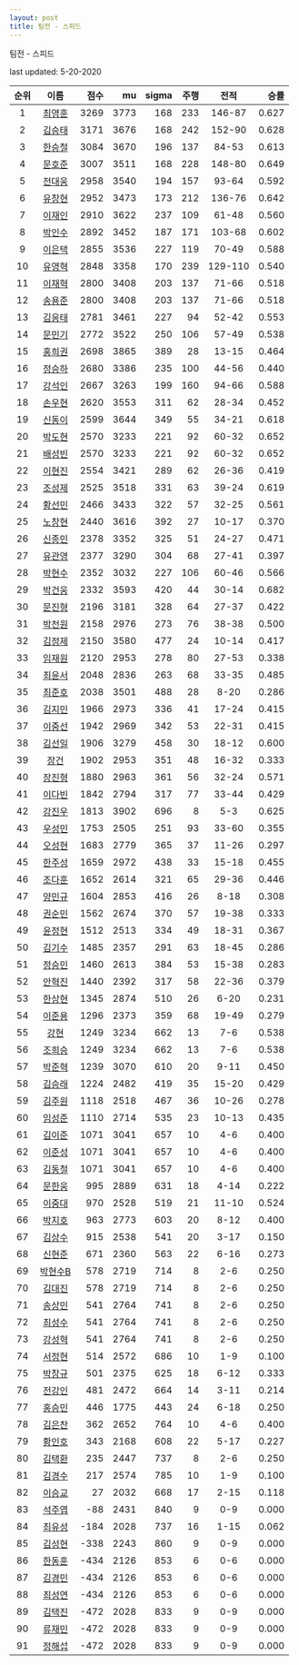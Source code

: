 ```yaml
---
layout: post
title: 팀전 - 스피드
---
```


팀전 - 스피드

last updated: 5-20-2020

| 순위 | 이름 | 점수 | mu | sigma | 주행 | 전적 | 승률 |
|:---:|:---:|---:|---:|---:|---:|:---:|---:|
| 1 | [최영훈](../choiyeonghun) | 3269 | 3773 | 168 | 233 | 146-87 | 0.627 |
| 2 | [김승태](../gimseungtae) | 3171 | 3676 | 168 | 242 | 152-90 | 0.628 |
| 3 | [한승철](../hanseungcheol) | 3084 | 3670 | 196 | 137 | 84-53 | 0.613 |
| 4 | [문호준](../munhojun) | 3007 | 3511 | 168 | 228 | 148-80 | 0.649 |
| 5 | [전대웅](../jeondaewoong) | 2958 | 3540 | 194 | 157 | 93-64 | 0.592 |
| 6 | [유창현](../yuchanghyeon) | 2952 | 3473 | 173 | 212 | 136-76 | 0.642 |
| 7 | [이재인](../ijaein) | 2910 | 3622 | 237 | 109 | 61-48 | 0.560 |
| 8 | [박인수](../bakinsu) | 2892 | 3452 | 187 | 171 | 103-68 | 0.602 |
| 9 | [이은택](../ieuntaek) | 2855 | 3536 | 227 | 119 | 70-49 | 0.588 |
| 10 | [유영혁](../yuyeonghyeok) | 2848 | 3358 | 170 | 239 | 129-110 | 0.540 |
| 11 | [이재혁](../ijaehyeok) | 2800 | 3408 | 203 | 137 | 71-66 | 0.518 |
| 12 | [송용준](../songyongjun) | 2800 | 3408 | 203 | 137 | 71-66 | 0.518 |
| 13 | [김응태](../gimeungtae) | 2781 | 3461 | 227 | 94 | 52-42 | 0.553 |
| 14 | [문민기](../munmingi) | 2772 | 3522 | 250 | 106 | 57-49 | 0.538 |
| 15 | [홍희권](../hongheegweon) | 2698 | 3865 | 389 | 28 | 13-15 | 0.464 |
| 16 | [정승하](../jeongseungha) | 2680 | 3386 | 235 | 100 | 44-56 | 0.440 |
| 17 | [강석인](../gangseokin) | 2667 | 3263 | 199 | 160 | 94-66 | 0.588 |
| 18 | [손우현](../sonuhyeon) | 2620 | 3553 | 311 | 62 | 28-34 | 0.452 |
| 19 | [신동이](../shindongi) | 2599 | 3644 | 349 | 55 | 34-21 | 0.618 |
| 20 | [박도현](../bakdohyeon) | 2570 | 3233 | 221 | 92 | 60-32 | 0.652 |
| 21 | [배성빈](../baeseongbin) | 2570 | 3233 | 221 | 92 | 60-32 | 0.652 |
| 22 | [이현진](../ihyeonjin) | 2554 | 3421 | 289 | 62 | 26-36 | 0.419 |
| 23 | [조성제](../joseongje) | 2525 | 3518 | 331 | 63 | 39-24 | 0.619 |
| 24 | [황선민](../hwangseongmin) | 2466 | 3433 | 322 | 57 | 32-25 | 0.561 |
| 25 | [노창현](../nochanghyeon) | 2440 | 3616 | 392 | 27 | 10-17 | 0.370 |
| 26 | [신종민](../shinjongmin) | 2378 | 3352 | 325 | 51 | 24-27 | 0.471 |
| 27 | [유관영](../yugwanyeong) | 2377 | 3290 | 304 | 68 | 27-41 | 0.397 |
| 28 | [박현수](../bakhyeonsu) | 2352 | 3032 | 227 | 106 | 60-46 | 0.566 |
| 29 | [박건웅](../bakgeonung) | 2332 | 3593 | 420 | 44 | 30-14 | 0.682 |
| 30 | [문진형](../munjinhyeong) | 2196 | 3181 | 328 | 64 | 27-37 | 0.422 |
| 31 | [박천원](../bakcheonwon) | 2158 | 2976 | 273 | 76 | 38-38 | 0.500 |
| 32 | [김정제](../gimjeongje) | 2150 | 3580 | 477 | 24 | 10-14 | 0.417 |
| 33 | [임재원](../imjaewon) | 2120 | 2953 | 278 | 80 | 27-53 | 0.338 |
| 34 | [최윤서](../choiyunseo) | 2048 | 2836 | 263 | 68 | 33-35 | 0.485 |
| 35 | [최준호](../choijunho) | 2038 | 3501 | 488 | 28 | 8-20 | 0.286 |
| 36 | [김지민](../gimjimin) | 1966 | 2973 | 336 | 41 | 17-24 | 0.415 |
| 37 | [이중선](../ijungseon) | 1942 | 2969 | 342 | 53 | 22-31 | 0.415 |
| 38 | [김선일](../gimseonil) | 1906 | 3279 | 458 | 30 | 18-12 | 0.600 |
| 39 | [장건](../janggeon) | 1902 | 2953 | 351 | 48 | 16-32 | 0.333 |
| 40 | [장진형](../jangjinhyeong) | 1880 | 2963 | 361 | 56 | 32-24 | 0.571 |
| 41 | [이다빈](../idabin) | 1842 | 2794 | 317 | 77 | 33-44 | 0.429 |
| 42 | [강진우](../gangjinwu) | 1813 | 3902 | 696 | 8 | 5-3 | 0.625 |
| 43 | [우성민](../useongmin) | 1753 | 2505 | 251 | 93 | 33-60 | 0.355 |
| 44 | [오성현](../oseonghyeon) | 1683 | 2779 | 365 | 37 | 11-26 | 0.297 |
| 45 | [한주성](../hanjuseong) | 1659 | 2972 | 438 | 33 | 15-18 | 0.455 |
| 46 | [조다훈](../jodahun) | 1652 | 2614 | 321 | 65 | 29-36 | 0.446 |
| 47 | [양민규](../yangmingyu) | 1604 | 2853 | 416 | 26 | 8-18 | 0.308 |
| 48 | [권순민](../gweonsoonmin) | 1562 | 2674 | 370 | 57 | 19-38 | 0.333 |
| 49 | [윤정현](../yunjeonghyeon) | 1512 | 2513 | 334 | 49 | 18-31 | 0.367 |
| 50 | [김기수](../gimgisu) | 1485 | 2357 | 291 | 63 | 18-45 | 0.286 |
| 51 | [정승민](../jeongseungmin) | 1460 | 2613 | 384 | 53 | 15-38 | 0.283 |
| 52 | [안혁진](../anhyeokjin) | 1440 | 2392 | 317 | 58 | 22-36 | 0.379 |
| 53 | [한상현](../hansanghyeon) | 1345 | 2874 | 510 | 26 | 6-20 | 0.231 |
| 54 | [이준용](../ijunyong) | 1296 | 2373 | 359 | 68 | 19-49 | 0.279 |
| 55 | [강현](../ganghyeon) | 1249 | 3234 | 662 | 13 | 7-6 | 0.538 |
| 56 | [조희승](../joheeseung) | 1249 | 3234 | 662 | 13 | 7-6 | 0.538 |
| 57 | [박준혁](../bakjunhyeok) | 1239 | 3070 | 610 | 20 | 9-11 | 0.450 |
| 58 | [김승래](../gimseungrae) | 1224 | 2482 | 419 | 35 | 15-20 | 0.429 |
| 59 | [김주원](../gimjuwon) | 1118 | 2518 | 467 | 36 | 10-26 | 0.278 |
| 60 | [임성준](../imseongjun) | 1110 | 2714 | 535 | 23 | 10-13 | 0.435 |
| 61 | [김이준](../gimijun) | 1071 | 3041 | 657 | 10 | 4-6 | 0.400 |
| 62 | [이준성](../ijunseong) | 1071 | 3041 | 657 | 10 | 4-6 | 0.400 |
| 63 | [김동철](../gimdongcheol) | 1071 | 3041 | 657 | 10 | 4-6 | 0.400 |
| 64 | [문한웅](../munhanung) | 995 | 2889 | 631 | 18 | 4-14 | 0.222 |
| 65 | [이중대](../ijungdae) | 970 | 2528 | 519 | 21 | 11-10 | 0.524 |
| 66 | [박지호](../bakjiho) | 963 | 2773 | 603 | 20 | 8-12 | 0.400 |
| 67 | [김상수](../gimsangsu) | 915 | 2538 | 541 | 20 | 3-17 | 0.150 |
| 68 | [신현준](../shinhyeonjun) | 671 | 2360 | 563 | 22 | 6-16 | 0.273 |
| 69 | [박현수B](../bakhyeonsu-b) | 578 | 2719 | 714 | 8 | 2-6 | 0.250 |
| 70 | [김대진](../gimdaejin) | 578 | 2719 | 714 | 8 | 2-6 | 0.250 |
| 71 | [송상민](../songsangmin) | 541 | 2764 | 741 | 8 | 2-6 | 0.250 |
| 72 | [최성수](../choiseongsu) | 541 | 2764 | 741 | 8 | 2-6 | 0.250 |
| 73 | [강성혁](../gangseonghyeok) | 541 | 2764 | 741 | 8 | 2-6 | 0.250 |
| 74 | [서정현](../seojeonghyeon) | 514 | 2572 | 686 | 10 | 1-9 | 0.100 |
| 75 | [박창규](../bakchanggyu) | 501 | 2375 | 625 | 18 | 6-12 | 0.333 |
| 76 | [전강인](../jeongangin) | 481 | 2472 | 664 | 14 | 3-11 | 0.214 |
| 77 | [홍승민](../hongseungmin) | 446 | 1775 | 443 | 24 | 6-18 | 0.250 |
| 78 | [김은찬](../gimeunchan) | 362 | 2652 | 764 | 10 | 4-6 | 0.400 |
| 79 | [황인호](../hwanginho) | 343 | 2168 | 608 | 22 | 5-17 | 0.227 |
| 80 | [김택환](../gimtaekhwan) | 235 | 2447 | 737 | 8 | 2-6 | 0.250 |
| 81 | [김경수](../gimgyeongsu) | 217 | 2574 | 785 | 10 | 1-9 | 0.100 |
| 82 | [이승교](../iseunggyo) | 27 | 2032 | 668 | 17 | 2-15 | 0.118 |
| 83 | [석주엽](../seokjuyeob) | -88 | 2431 | 840 | 9 | 0-9 | 0.000 |
| 84 | [최유성](../choiyuseong) | -184 | 2028 | 737 | 16 | 1-15 | 0.062 |
| 85 | [김성현](../gimseonghyeon) | -338 | 2243 | 860 | 9 | 0-9 | 0.000 |
| 86 | [한동훈](../handonghun) | -434 | 2126 | 853 | 6 | 0-6 | 0.000 |
| 87 | [김경민](../gimgyeongmin) | -434 | 2126 | 853 | 6 | 0-6 | 0.000 |
| 88 | [최성연](../choiseongyeon) | -434 | 2126 | 853 | 6 | 0-6 | 0.000 |
| 89 | [김택진](../gimtaekjin) | -472 | 2028 | 833 | 9 | 0-9 | 0.000 |
| 90 | [류재민](../ryujaemin) | -472 | 2028 | 833 | 9 | 0-9 | 0.000 |
| 91 | [정해섭](../jeonghaeseop) | -472 | 2028 | 833 | 9 | 0-9 | 0.000 |
